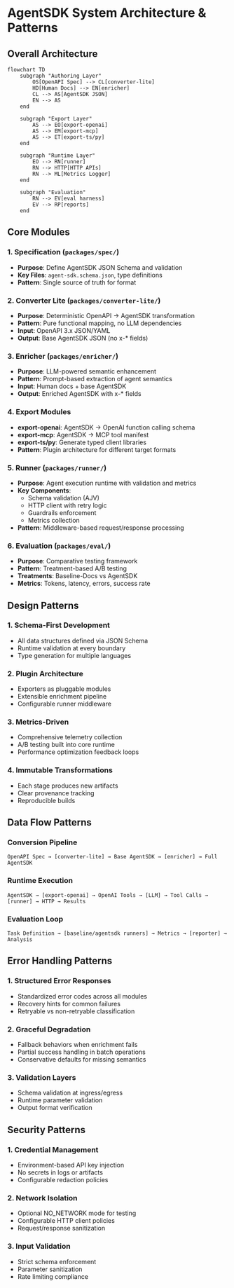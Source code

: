 # AgentSDK System Architecture & Patterns

## Overall Architecture

```mermaid
flowchart TD
    subgraph "Authoring Layer"
        OS[OpenAPI Spec] --> CL[converter-lite]
        HD[Human Docs] --> EN[enricher]
        CL --> AS[AgentSDK JSON]
        EN --> AS
    end

    subgraph "Export Layer"
        AS --> EO[export-openai]
        AS --> EM[export-mcp]
        AS --> ET[export-ts/py]
    end

    subgraph "Runtime Layer"
        EO --> RN[runner]
        RN --> HTTP[HTTP APIs]
        RN --> ML[Metrics Logger]
    end

    subgraph "Evaluation"
        RN --> EV[eval harness]
        EV --> RP[reports]
    end
```

## Core Modules

### 1. Specification (`packages/spec/`)

- **Purpose**: Define AgentSDK JSON Schema and validation
- **Key Files**: `agent-sdk.schema.json`, type definitions
- **Pattern**: Single source of truth for format

### 2. Converter Lite (`packages/converter-lite/`)

- **Purpose**: Deterministic OpenAPI → AgentSDK transformation
- **Pattern**: Pure functional mapping, no LLM dependencies
- **Input**: OpenAPI 3.x JSON/YAML
- **Output**: Base AgentSDK JSON (no x-\* fields)

### 3. Enricher (`packages/enricher/`)

- **Purpose**: LLM-powered semantic enhancement
- **Pattern**: Prompt-based extraction of agent semantics
- **Input**: Human docs + base AgentSDK
- **Output**: Enriched AgentSDK with x-\* fields

### 4. Export Modules

- **export-openai**: AgentSDK → OpenAI function calling schema
- **export-mcp**: AgentSDK → MCP tool manifest
- **export-ts/py**: Generate typed client libraries
- **Pattern**: Plugin architecture for different target formats

### 5. Runner (`packages/runner/`)

- **Purpose**: Agent execution runtime with validation and metrics
- **Key Components**:
  - Schema validation (AJV)
  - HTTP client with retry logic
  - Guardrails enforcement
  - Metrics collection
- **Pattern**: Middleware-based request/response processing

### 6. Evaluation (`packages/eval/`)

- **Purpose**: Comparative testing framework
- **Pattern**: Treatment-based A/B testing
- **Treatments**: Baseline-Docs vs AgentSDK
- **Metrics**: Tokens, latency, errors, success rate

## Design Patterns

### 1. Schema-First Development

- All data structures defined via JSON Schema
- Runtime validation at every boundary
- Type generation for multiple languages

### 2. Plugin Architecture

- Exporters as pluggable modules
- Extensible enrichment pipeline
- Configurable runner middleware

### 3. Metrics-Driven

- Comprehensive telemetry collection
- A/B testing built into core runtime
- Performance optimization feedback loops

### 4. Immutable Transformations

- Each stage produces new artifacts
- Clear provenance tracking
- Reproducible builds

## Data Flow Patterns

### Conversion Pipeline

```
OpenAPI Spec → [converter-lite] → Base AgentSDK → [enricher] → Full AgentSDK
```

### Runtime Execution

```
AgentSDK → [export-openai] → OpenAI Tools → [LLM] → Tool Calls → [runner] → HTTP → Results
```

### Evaluation Loop

```
Task Definition → [baseline/agentsdk runners] → Metrics → [reporter] → Analysis
```

## Error Handling Patterns

### 1. Structured Error Responses

- Standardized error codes across all modules
- Recovery hints for common failures
- Retryable vs non-retryable classification

### 2. Graceful Degradation

- Fallback behaviors when enrichment fails
- Partial success handling in batch operations
- Conservative defaults for missing semantics

### 3. Validation Layers

- Schema validation at ingress/egress
- Runtime parameter validation
- Output format verification

## Security Patterns

### 1. Credential Management

- Environment-based API key injection
- No secrets in logs or artifacts
- Configurable redaction policies

### 2. Network Isolation

- Optional NO_NETWORK mode for testing
- Configurable HTTP client policies
- Request/response sanitization

### 3. Input Validation

- Strict schema enforcement
- Parameter sanitization
- Rate limiting compliance
